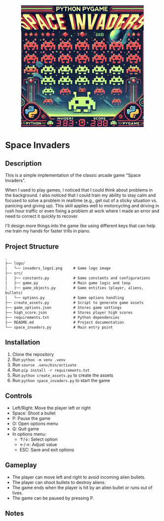 <p align="center">
  <img src="logo/invaders_logo1.png" alt="Space Invaders Logo" width="400"/>
</p>

# Space Invaders

## Description

This is a simple implementation of the classic arcade game "Space Invaders".

When I used to play games, I noticed that I could think about problems in the background. I also noticed that I could train my ability to stay calm and focused to solve a problem in realtime (e.g., get out of a sticky situation vs. panicing and giving up). This skill applies well to motorcycling and driving in rush hour traffic or even fixing a problem at work where I made an error and need to correct it quickly to recover.

I'll design more things into the game like using different keys that can help me train my hands for faster trills in piano.

## Project Structure

```
.
├── logo/
│   └── invaders_logo1.png     # Game logo image
├── src/
│   ├── constants.py           # Game constants and configurations
│   ├── game.py                # Main game logic and loop
│   ├── game_objects.py        # Game entities (player, aliens, bullets)
│   └── options.py             # Game options handling
├── create_assets.py           # Script to generate game assets
├── game_options.json          # Stores game settings
├── high_score.json            # Stores player high scores
├── requirements.txt           # Python dependencies
├── README.md                  # Project documentation
└── space_invaders.py          # Main entry point
```

## Installation

1. Clone the repository
2. Run `python -m venv .venv`
3. Run `source .venv/bin/activate`
4. Run `pip install -r requirements.txt`
5. Run `python create_assets.py` to create the assets
6. Run `python space_invaders.py` to start the game

## Controls

- Left/Right: Move the player left or right
- Space: Shoot a bullet
- P: Pause the game
- O: Open options menu
- Q: Quit game
- In options menu:
  - ↑/↓: Select option
  - ←/→: Adjust value
  - ESC: Save and exit options

## Gameplay

- The player can move left and right to avoid incoming alien bullets.
- The player can shoot bullets to destroy aliens.
- The game ends when the player is hit by an alien bullet or runs out of lives.
- The game can be paused by pressing P.

## Notes